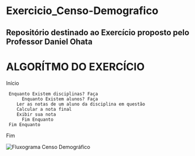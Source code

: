 # Exercicio_Censo-Demografico
## Repositório destinado ao Exercício proposto pelo Professor Daniel Ohata

# ALGORÍTMO DO EXERCÍCIO

Início

```
 Enquanto Existem disciplinas? Faça
      Enquanto Existem alunos? Faça
	Ler as notas de um aluno da disciplina em questão
	Calcular a nota final
	Exibir sua nota
      Fim Enquanto
 Fim Enquanto    
```

Fim

![Fluxograma Censo Demográfico](https://user-images.githubusercontent.com/69513119/169900084-aa8421b2-f994-4464-a7c6-51fcee9b5c87.png)
